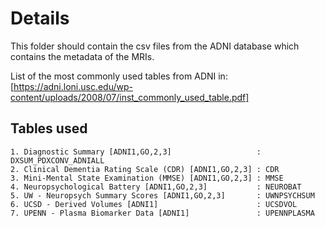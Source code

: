 # Details

This folder should contain the csv files from the ADNI database which contains the metadata of the MRIs.

List of the most commonly used tables from ADNI in:
[https://adni.loni.usc.edu/wp-content/uploads/2008/07/inst_commonly_used_table.pdf]

## Tables used
```
1. Diagnostic Summary [ADNI1,GO,2,3]                   : DXSUM_PDXCONV_ADNIALL
2. Clinical Dementia Rating Scale (CDR) [ADNI1,GO,2,3] : CDR
3. Mini-Mental State Examination (MMSE) [ADNI1,GO,2,3] : MMSE
4. Neuropsychological Battery [ADNI1,GO,2,3]           : NEUROBAT
5. UW - Neuropsych Summary Scores [ADNI1,GO,2,3]       : UWNPSYCHSUM
6. UCSD - Derived Volumes [ADNI1]                      : UCSDVOL
7. UPENN - Plasma Biomarker Data [ADNI1]               : UPENNPLASMA
```
